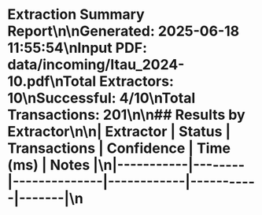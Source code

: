 # Extraction Summary Report\n\n**Generated**: 2025-06-18 11:55:54\n**Input PDF**: data/incoming/Itau_2024-10.pdf\n**Total Extractors**: 10\n**Successful**: 4/10\n**Total Transactions**: 201\n\n## Results by Extractor\n\n| Extractor | Status | Transactions | Confidence | Time (ms) | Notes |\n|-----------|--------|--------------|------------|-----------|-------|\n